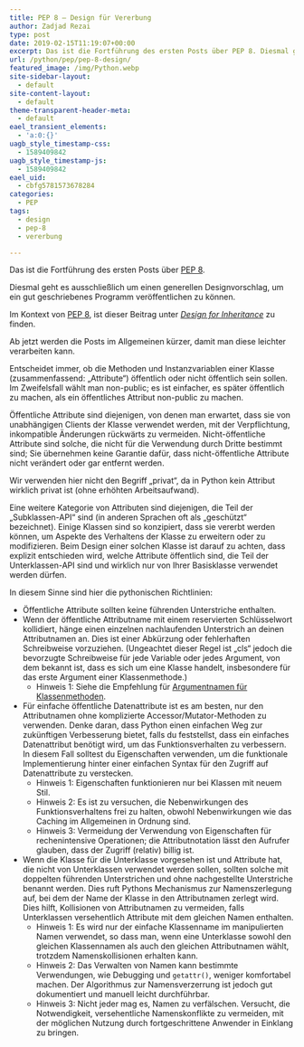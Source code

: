 ```yaml
---
title: PEP 8 – Design für Vererbung
author: Zadjad Rezai
type: post
date: 2019-02-15T11:19:07+00:00
excerpt: Das ist die Fortführung des ersten Posts über PEP 8. Diesmal geht es ausschließlich um einen generellen Designvorschlag, um ein gut geschriebenes Programm veröffentlichen zu können. Im Kontext von PEP 8, ist dieser Beitrag unter Design for Inheritance zu finden.
url: /python/pep/pep-8-design/
featured_image: /img/Python.webp
site-sidebar-layout:
  - default
site-content-layout:
  - default
theme-transparent-header-meta:
  - default
eael_transient_elements:
  - 'a:0:{}'
uagb_style_timestamp-css:
  - 1589409842
uagb_style_timestamp-js:
  - 1589409842
eael_uid:
  - cbfg5781573678284
categories:
  - PEP
tags:
  - design
  - pep-8
  - vererbung

---
```


Das ist die Fortführung des ersten Posts über [PEP 8][1].

Diesmal geht es ausschließlich um einen generellen Designvorschlag, um ein gut geschriebenes Programm veröffentlichen zu können.

Im Kontext von [PEP 8][2], ist dieser Beitrag unter _[Design for Inheritance][3]_ zu finden.

Ab jetzt werden die Posts im Allgemeinen kürzer, damit man diese leichter verarbeiten kann.

Entscheidet immer, ob die Methoden und Instanzvariablen einer Klasse (zusammenfassend: &#8222;Attribute&#8220;) öffentlich oder nicht öffentlich sein sollen. Im Zweifelsfall wählt man non-public; es ist einfacher, es später öffentlich zu machen, als ein öffentliches Attribut non-public zu machen.

Öffentliche Attribute sind diejenigen, von denen man erwartet, dass sie von unabhängigen Clients der Klasse verwendet werden, mit der Verpflichtung, inkompatible Änderungen rückwärts zu vermeiden. Nicht-öffentliche Attribute sind solche, die nicht für die Verwendung durch Dritte bestimmt sind; Sie übernehmen keine Garantie dafür, dass nicht-öffentliche Attribute nicht verändert oder gar entfernt werden.

Wir verwenden hier nicht den Begriff &#8222;privat&#8220;, da in Python kein Attribut wirklich privat ist (ohne erhöhten Arbeitsaufwand).

Eine weitere Kategorie von Attributen sind diejenigen, die Teil der &#8222;Subklassen-API&#8220; sind (in anderen Sprachen oft als &#8222;geschützt&#8220; bezeichnet). Einige Klassen sind so konzipiert, dass sie vererbt werden können, um Aspekte des Verhaltens der Klasse zu erweitern oder zu modifizieren. Beim Design einer solchen Klasse ist darauf zu achten, dass explizit entschieden wird, welche Attribute öffentlich sind, die Teil der Unterklassen-API sind und wirklich nur von Ihrer Basisklasse verwendet werden dürfen.

In diesem Sinne sind hier die pythonischen Richtlinien:

  * Öffentliche Attribute sollten keine führenden Unterstriche enthalten.
  * Wenn der öffentliche Attributname mit einem reservierten Schlüsselwort kollidiert, hänge einen einzelnen nachlaufenden Unterstrich an deinen Attributnamen an. Dies ist einer Abkürzung oder fehlerhaften Schreibweise vorzuziehen. (Ungeachtet dieser Regel ist &#8222;cls&#8220; jedoch die bevorzugte Schreibweise für jede Variable oder jedes Argument, von dem bekannt ist, dass es sich um eine Klasse handelt, insbesondere für das erste Argument einer Klassenmethode.)
      * Hinweis 1: Siehe die Empfehlung für [Argumentnamen für Klassenmethoden][4].
  * Für einfache öffentliche Datenattribute ist es am besten, nur den Attributnamen ohne komplizierte Accessor/Mutator-Methoden zu verwenden. Denke daran, dass Python einen einfachen Weg zur zukünftigen Verbesserung bietet, falls du feststellst, dass ein einfaches Datenattribut benötigt wird, um das Funktionsverhalten zu verbessern. In diesem Fall solltest du Eigenschaften verwenden, um die funktionale Implementierung hinter einer einfachen Syntax für den Zugriff auf Datenattribute zu verstecken.
      * Hinweis 1: Eigenschaften funktionieren nur bei Klassen mit neuem Stil.
      * Hinweis 2: Es ist zu versuchen, die Nebenwirkungen des Funktionsverhaltens frei zu halten, obwohl Nebenwirkungen wie das Caching im Allgemeinen in Ordnung sind.
      * Hinweis 3: Vermeidung der Verwendung von Eigenschaften für rechenintensive Operationen; die Attributnotation lässt den Aufrufer glauben, dass der Zugriff (relativ) billig ist.
  * Wenn die Klasse für die Unterklasse vorgesehen ist und Attribute hat, die nicht von Unterklassen verwendet werden sollen, sollten solche mit doppelten führenden Unterstrichen und ohne nachgestellte Unterstriche benannt werden. Dies ruft Pythons Mechanismus zur Namenszerlegung auf, bei dem der Name der Klasse in den Attributnamen zerlegt wird. Dies hilft, Kollisionen von Attributnamen zu vermeiden, falls Unterklassen versehentlich Attribute mit dem gleichen Namen enthalten.
      * Hinweis 1: Es wird nur der einfache Klassenname im manipulierten Namen verwendet, so dass man, wenn eine Unterklasse sowohl den gleichen Klassennamen als auch den gleichen Attributnamen wählt, trotzdem Namenskollisionen erhalten kann.
      * Hinweis 2: Das Verwalten von Namen kann bestimmte Verwendungen, wie Debugging und `getattr()`, weniger komfortabel machen. Der Algorithmus zur Namensverzerrung ist jedoch gut dokumentiert und manuell leicht durchführbar.
      * Hinweis 3: Nicht jeder mag es, Namen zu verfälschen. Versucht, die Notwendigkeit, versehentliche Namenskonflikte zu vermeiden, mit der möglichen Nutzung durch fortgeschrittene Anwender in Einklang zu bringen.
  
 [1]: https://zrezai-dev.de/python/pep-8/
 [2]: https://www.python.org/dev/peps/pep-0008
 [3]: https://www.python.org/dev/peps/pep-0008/#designing-for-inheritance
 [4]: https://zrezai-dev.de/python/pep-8/#klassennamen